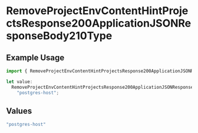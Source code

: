 # RemoveProjectEnvContentHintProjectsResponse200ApplicationJSONResponseBody210Type

## Example Usage

```typescript
import { RemoveProjectEnvContentHintProjectsResponse200ApplicationJSONResponseBody210Type } from "@vercel/sdk/models/removeprojectenvop.js";

let value:
  RemoveProjectEnvContentHintProjectsResponse200ApplicationJSONResponseBody210Type =
    "postgres-host";
```

## Values

```typescript
"postgres-host"
```